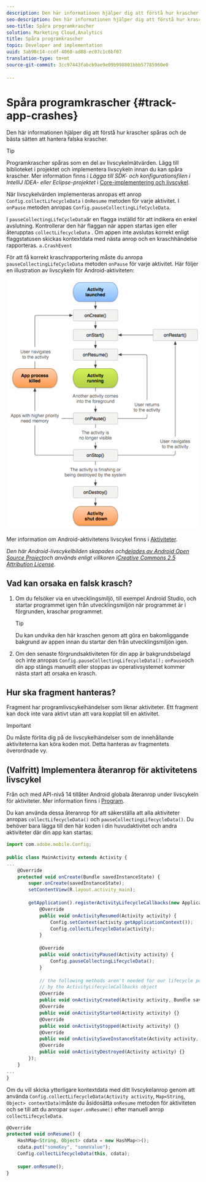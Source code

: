 ```yaml
---
description: Den här informationen hjälper dig att förstå hur krascher spåras och de bästa sätten att hantera falska krascher.
seo-description: Den här informationen hjälper dig att förstå hur krascher spåras och de bästa sätten att hantera falska krascher.
seo-title: Spåra programkrascher
solution: Marketing Cloud,Analytics
title: Spåra programkrascher
topic: Developer and implementation
uuid: 3ab98c14-ccdf-4060-ad88-ec07c1c6bf07
translation-type: tm+mt
source-git-commit: 3cc97443fabcb9ae9e09b998801bbb57785960e0

---
```



# Spåra programkrascher {#track-app-crashes}

Den här informationen hjälper dig att förstå hur krascher spåras och de bästa sätten att hantera falska krascher.

>[!TIP]
>
>Programkrascher spåras som en del av livscykelmätvärden. Lägg till biblioteket i projektet och implementera livscykeln innan du kan spåra krascher. Mer information finns i *Lägga till SDK- och konfigurationsfilen i IntelliJ IDEA- eller Eclipse-projektet* i [Core-implementering och livscykel](/help/android/getting-started/dev-qs.md).

När livscykelvärden implementeras anropas ett anrop `Config.collectLifecycleData` i `OnResume` metoden för varje aktivitet. I `onPause` metoden anropas `Config.pauseCollectingLifeCycleData`.

I `pauseCollectingLifeCycleData`är en flagga inställd för att indikera en enkel avslutning. Kontrollerar den här flaggan när appen startas igen eller återupptas `collectLifecycleData` . Om appen inte avslutas korrekt enligt flaggstatusen skickas kontextdata med nästa anrop och en kraschhändelse rapporteras. `a.CrashEvent`

För att få korrekt kraschrapportering måste du anropa `pauseCollectingLifeCycleData` metoden `onPause` för varje aktivitet. Här följer en illustration av livscykeln för Android-aktiviteten:

![](assets/android-lifecycle.png)

Mer information om Android-aktivitetens livscykel finns i [Aktiviteter](https://developer.android.com/guide/components/activities.html).

*Den här Android-livscykelbilden skapades och[delades av Android Open Source Project](https://source.android.com/)och används enligt villkoren i[Creative Commons 2.5 Attribution License](https://creativecommons.org/licenses/by/2.5/).*

## Vad kan orsaka en falsk krasch?

1. Om du felsöker via en utvecklingsmiljö, till exempel Android Studio, och startar programmet igen från utvecklingsmiljön när programmet är i förgrunden, kraschar programmet.

   >[!TIP]
   >
   >Du kan undvika den här kraschen genom att göra en bakomliggande bakgrund av appen innan du startar den från utvecklingsmiljön igen.

1. Om den senaste förgrundsaktiviteten för din app är bakgrundsbelagd och inte anropas `Config.pauseCollectingLifecycleData();` `onPause`och din app stängs manuellt eller stoppas av operativsystemet kommer nästa start att orsaka en krasch.

## Hur ska fragment hanteras?

Fragment har programlivscykelhändelser som liknar aktiviteter. Ett fragment kan dock inte vara aktivt utan att vara kopplat till en aktivitet.

>[!IMPORTANT]
>
>Du måste förlita dig på de livscykelhändelser som de innehållande aktiviteterna kan köra koden mot. Detta hanteras av fragmentets överordnade vy.

## (Valfritt) Implementera återanrop för aktivitetens livscykel

Från och med API-nivå 14 tillåter Android globala återanrop under livscykeln för aktiviteter. Mer information finns i [Program](https://developer.android.com/reference/android/app/Application).

Du kan använda dessa återanrop för att säkerställa att alla aktiviteter anropas `collectLifecycleData()` och `pauseCollectingLifecycleData()`. Du behöver bara lägga till den här koden i din huvudaktivitet och andra aktiviteter där din app kan startas:

```js
import com.adobe.mobile.Config; 
  
public class MainActivity extends Activity { 
... 
    @Override 
    protected void onCreate(Bundle savedInstanceState) { 
        super.onCreate(savedInstanceState); 
        setContentView(R.layout.activity_main); 
  
        getApplication().registerActivityLifecycleCallbacks(new Application.ActivityLifecycleCallbacks() { 
            @Override 
            public void onActivityResumed(Activity activity) { 
                Config.setContext(activity.getApplicationContext()); 
                Config.collectLifecycleData(activity); 
            } 
  
            @Override 
            public void onActivityPaused(Activity activity) {     
                Config.pauseCollectingLifecycleData(); 
            } 
    
            // the following methods aren't needed for our lifecycle purposes, but are required to be implemented 
            // by the ActivityLifecycleCallbacks object 
            @Override 
            public void onActivityCreated(Activity activity, Bundle savedInstanceState) {} 
            @Override 
            public void onActivityStarted(Activity activity) {} 
            @Override 
            public void onActivityStopped(Activity activity) {} 
            @Override 
            public void onActivitySaveInstanceState(Activity activity, Bundle outState) {} 
            @Override 
            public void onActivityDestroyed(Activity activity) {} 
        }); 
    } 
... 
}
```

Om du vill skicka ytterligare kontextdata med ditt livscykelanrop genom att använda `Config.collectLifecycleData(Activity activity`, `Map<String`, `Object> contextData)`måste du åsidosätta `onResume` metoden för aktiviteten och se till att du anropar `super.onResume()` efter manuell anrop `collectLifecycleData`.

```js
@Override 
protected void onResume() { 
    HashMap<String, Object> cdata = new HashMap<>(); 
    cdata.put("someKey", "someValue"); 
    Config.collectLifecycleData(this, cdata); 
  
    super.onResume(); 
}
```


